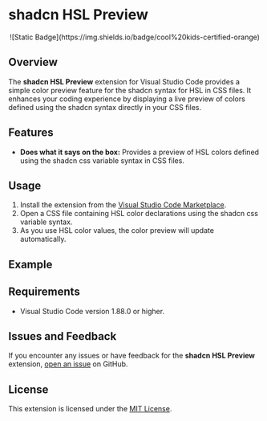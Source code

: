 # shadcn HSL Preview

<p align="center">
![Static Badge](https://img.shields.io/badge/cool%20kids-certified-orange)
</p>

## Overview

The **shadcn HSL Preview** extension for Visual Studio Code provides a simple color preview feature for the shadcn syntax for HSL in CSS files. It enhances your coding experience by displaying a live preview of colors defined using the shadcn syntax directly in your CSS files.

## Features

- **Does what it says on the box:** Provides a preview of HSL colors defined using the shadcn css variable syntax in CSS files.

## Usage

1. Install the extension from the [Visual Studio Code Marketplace](https://marketplace.visualstudio.com/).
2. Open a CSS file containing HSL color declarations using the shadcn css variable syntax.
3. As you use HSL color values, the color preview will update automatically.

## Example

## Requirements

- Visual Studio Code version 1.88.0 or higher.

## Issues and Feedback

If you encounter any issues or have feedback for the **shadcn HSL Preview** extension, [open an issue](https://github.com/your-username/your-repo/issues) on GitHub.

## License

This extension is licensed under the [MIT License](LICENSE).
